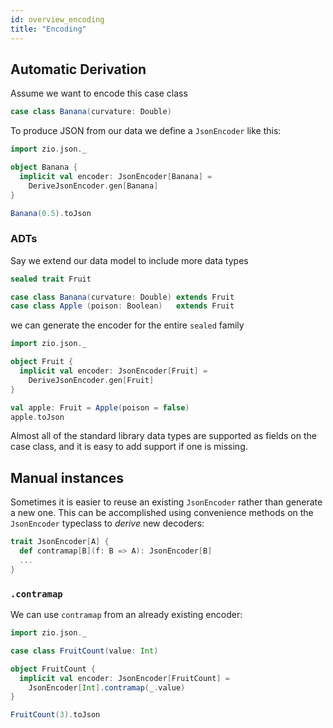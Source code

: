 ```yaml
---
id: overview_encoding
title: "Encoding"
---
```


## Automatic Derivation

Assume we want to encode this case class

```scala mdoc
case class Banana(curvature: Double)
```

To produce JSON from our data we define a `JsonEncoder` like this:

```scala mdoc
import zio.json._

object Banana {
  implicit val encoder: JsonEncoder[Banana] =
    DeriveJsonEncoder.gen[Banana]
}
```

```scala mdoc
Banana(0.5).toJson
```

### ADTs

Say we extend our data model to include more data types

```scala mdoc:reset
sealed trait Fruit

case class Banana(curvature: Double) extends Fruit
case class Apple (poison: Boolean)   extends Fruit
```

we can generate the encoder for the entire `sealed` family

```scala mdoc
import zio.json._

object Fruit {
  implicit val encoder: JsonEncoder[Fruit] =
    DeriveJsonEncoder.gen[Fruit]
}
```

```scala mdoc
val apple: Fruit = Apple(poison = false)
apple.toJson
```

Almost all of the standard library data types are supported as fields on the case class, and it is easy to add support if one is missing.

## Manual instances

Sometimes it is easier to reuse an existing `JsonEncoder` rather than generate a new one. This can be accomplished using convenience methods on the `JsonEncoder` typeclass to *derive* new decoders:

```scala
trait JsonEncoder[A] {
  def contramap[B](f: B => A): JsonEncoder[B]
  ...
}
```

### `.contramap`

We can use `contramap` from an already existing encoder:

```scala mdoc
import zio.json._

case class FruitCount(value: Int)

object FruitCount {
  implicit val encoder: JsonEncoder[FruitCount] =
    JsonEncoder[Int].contramap(_.value)
}

FruitCount(3).toJson
```

